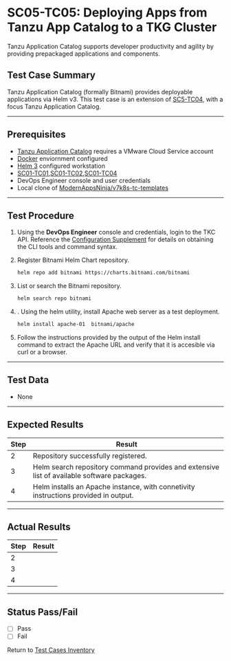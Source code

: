 # SC05-TC05: Deploying Apps from Tanzu App Catalog to a TKG Cluster

Tanzu Application Catalog supports developer productivity and agility by providing prepackaged applications and components.  


## Test Case Summary

Tanzu Application Catalog (formally Bitnami) provides deployable applications via Helm v3.  This test case is an extension of [SC5-TC04](https://gitlab.eng.vmware.com/tanzu-test-plans/vsphere-7-with-kubernetes/blob/master/sc05/sc05-tc04.md), with a focus Tanzu Application Catalog.  

---

## Prerequisites

* [Tanzu Application Catalog](https://docs.bitnami.com/tanzu-application-catalog/faq/get-started/trial-tac/ "TAC Trial Information") requires a VMware Cloud Service account
* [Docker](https://docs.docker.com/get-docker/ "Get Docker") enviornment configured
* [Helm 3](https://helm.sh/docs/intro/install/ "Installing Helm") configured workstation
* [SC01-TC01](sc01-tc01.md),[SC01-TC02](sc01-tc02.md),[SC01-TC04](sc01-tc04.md)
* DevOps Engineer console and user credentials
* Local clone of [ModernAppsNinja/v7k8s-tc-templates](https://github.com/ModernAppsNinja/v7k8s-tc-templates.git)


---

## Test Procedure
1. Using the **DevOps Engineer** console and credentials, login to the TKC API. Reference the [Configuration Supplement](../supplements/client-configuration.md##-Login-to-a-Tanzu-Kubernetes-Cluster-as-a-vCenter-Single-Sign-On-User) for details on obtaining the CLI tools and command syntax.

1. Register Bitnami Helm Chart repository.
    ```sh
    helm repo add bitnami https://charts.bitnami.com/bitnami
    ```
1. List or search the Bitnami repository.
    ```sh
    helm search repo bitnami
    ```
1. . Using the helm utility, install Apache web server as a test deployment.
    ```sh
    helm install apache-01  bitnami/apache
    ```
1.  Follow the instructions provided by the output of the Helm install command to extract the Apache URL and verify that it is accesible via curl or a browser.

---

## Test Data

* None

---

## Expected Results

Step | Result |
--- | --- |
2 | Repository successfully registered.
3 | Helm search repository command provides and extensive list of available software packages.
4 | Helm installs an Apache instance, with connetivity instructions provided in output.
---

## Actual Results

Step | Result |
--- | --- |
2 | 
3 | 
4 | 

---

## Status Pass/Fail

* [  ] Pass
* [  ] Fail

Return to [Test Cases Inventory](../README.md#test-cases-inventory)

